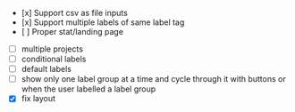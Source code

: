 - [x] Support csv as file inputs
- [x] Support multiple labels of same label tag
- [ ] Proper stat/landing page
- [ ] multiple projects
- [ ] conditional labels
- [ ] default labels
- [ ] show only one label group at a time and cycle through it with buttons or when the user labelled a label group
- [x] fix layout